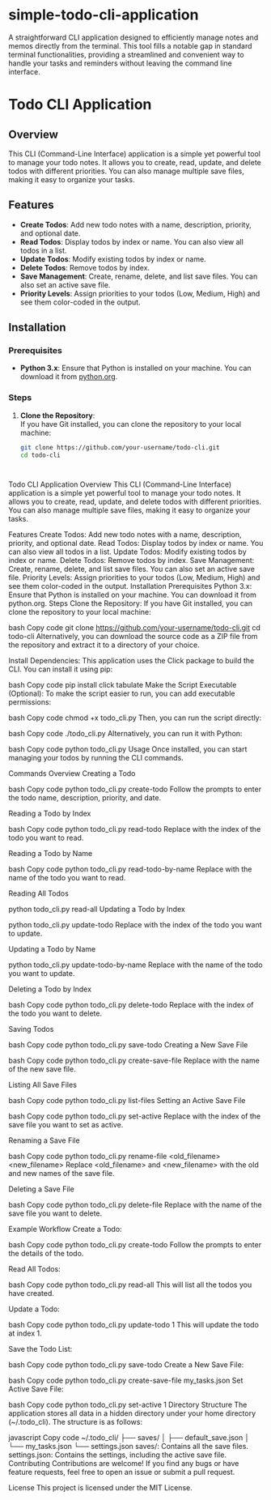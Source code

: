 # simple-todo-cli-application
A straightforward CLI application designed to efficiently manage notes and memos directly from the terminal. This tool fills a notable gap in standard terminal functionalities, providing a streamlined and convenient way to handle your tasks and reminders without leaving the command line interface.



# Todo CLI Application

## Overview

This CLI (Command-Line Interface) application is a simple yet powerful tool to manage your todo notes. It allows you to create, read, update, and delete todos with different priorities. You can also manage multiple save files, making it easy to organize your tasks.

## Features

- **Create Todos**: Add new todo notes with a name, description, priority, and optional date.
- **Read Todos**: Display todos by index or name. You can also view all todos in a list.
- **Update Todos**: Modify existing todos by index or name.
- **Delete Todos**: Remove todos by index.
- **Save Management**: Create, rename, delete, and list save files. You can also set an active save file.
- **Priority Levels**: Assign priorities to your todos (Low, Medium, High) and see them color-coded in the output.

## Installation

### Prerequisites

- **Python 3.x**: Ensure that Python is installed on your machine. You can download it from [python.org](https://www.python.org/).

### Steps

1. **Clone the Repository**:  
   If you have Git installed, you can clone the repository to your local machine:
   ```bash
   git clone https://github.com/your-username/todo-cli.git
   cd todo-cli




Todo CLI Application
Overview
This CLI (Command-Line Interface) application is a simple yet powerful tool to manage your todo notes. It allows you to create, read, update, and delete todos with different priorities. You can also manage multiple save files, making it easy to organize your tasks.

Features
Create Todos: Add new todo notes with a name, description, priority, and optional date.
Read Todos: Display todos by index or name. You can also view all todos in a list.
Update Todos: Modify existing todos by index or name.
Delete Todos: Remove todos by index.
Save Management: Create, rename, delete, and list save files. You can also set an active save file.
Priority Levels: Assign priorities to your todos (Low, Medium, High) and see them color-coded in the output.
Installation
Prerequisites
Python 3.x: Ensure that Python is installed on your machine. You can download it from python.org.
Steps
Clone the Repository:
If you have Git installed, you can clone the repository to your local machine:

bash
Copy code
git clone https://github.com/your-username/todo-cli.git
cd todo-cli
Alternatively, you can download the source code as a ZIP file from the repository and extract it to a directory of your choice.

Install Dependencies:
This application uses the Click package to build the CLI. You can install it using pip:

bash
Copy code
pip install click tabulate
Make the Script Executable (Optional):
To make the script easier to run, you can add executable permissions:

bash
Copy code
chmod +x todo_cli.py
Then, you can run the script directly:

bash
Copy code
./todo_cli.py
Alternatively, you can run it with Python:

bash
Copy code
python todo_cli.py
Usage
Once installed, you can start managing your todos by running the CLI commands.

Commands Overview
Creating a Todo

bash
Copy code
python todo_cli.py create-todo
Follow the prompts to enter the todo name, description, priority, and date.

Reading a Todo by Index

bash
Copy code
python todo_cli.py read-todo <index>
Replace <index> with the index of the todo you want to read.

Reading a Todo by Name

bash
Copy code
python todo_cli.py read-todo-by-name <name>
Replace <name> with the name of the todo you want to read.

Reading All Todos

python todo_cli.py read-all
Updating a Todo by Index

python todo_cli.py update-todo <index>
Replace <index> with the index of the todo you want to update.

Updating a Todo by Name

python todo_cli.py update-todo-by-name <name>
Replace <name> with the name of the todo you want to update.

Deleting a Todo by Index

bash
Copy code
python todo_cli.py delete-todo <index>
Replace <index> with the index of the todo you want to delete.

Saving Todos

bash
Copy code
python todo_cli.py save-todo
Creating a New Save File

bash
Copy code
python todo_cli.py create-save-file <filename>
Replace <filename> with the name of the new save file.

Listing All Save Files

bash
Copy code
python todo_cli.py list-files
Setting an Active Save File

bash
Copy code
python todo_cli.py set-active <index>
Replace <index> with the index of the save file you want to set as active.

Renaming a Save File

bash
Copy code
python todo_cli.py rename-file <old_filename> <new_filename>
Replace <old_filename> and <new_filename> with the old and new names of the save file.

Deleting a Save File

bash
Copy code
python todo_cli.py delete-file <filename>
Replace <filename> with the name of the save file you want to delete.

Example Workflow
Create a Todo:

bash
Copy code
python todo_cli.py create-todo
Follow the prompts to enter the details of the todo.

Read All Todos:

bash
Copy code
python todo_cli.py read-all
This will list all the todos you have created.

Update a Todo:

bash
Copy code
python todo_cli.py update-todo 1
This will update the todo at index 1.

Save the Todo List:

bash
Copy code
python todo_cli.py save-todo
Create a New Save File:

bash
Copy code
python todo_cli.py create-save-file my_tasks.json
Set Active Save File:

bash
Copy code
python todo_cli.py set-active 1
Directory Structure
The application stores all data in a hidden directory under your home directory (~/.todo_cli). The structure is as follows:

javascript
Copy code
~/.todo_cli/
    ├── saves/
    │   ├── default_save.json
    │   └── my_tasks.json
    └── settings.json
saves/: Contains all the save files.
settings.json: Contains the settings, including the active save file.
Contributing
Contributions are welcome! If you find any bugs or have feature requests, feel free to open an issue or submit a pull request.

License
This project is licensed under the MIT License.

